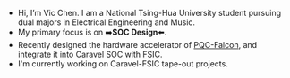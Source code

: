 - Hi, I’m Vic Chen. I am a National Tsing-Hua University student pursuing dual majors in Electrical Engineering and Music.
- My primary focus is on ➡️**SOC Design**⬅️.
- Recently designed the hardware accelerator of [PQC-Falcon](https://github.com/vic9112/PQC_Falcon), and integrate it into Caravel SOC with FSIC.
- I'm currently working on Caravel-FSIC tape-out projects. 
<!---
vic9112/vic9112 is a ✨ special ✨ repository because its `README.md` (this file) appears on your GitHub profile.
You can click the Preview link to take a look at your changes.
--->
